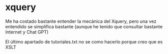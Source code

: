 # xquery

Me ha costado bastante entender la mecánica del Xquery, pero una vez entendido se simplifica bastante (aunque he tenido que consultar bastante Internet y Chat GPT)

El último apartado de tutoriales.txt no se como hacerlo porque creo que es XSLT
